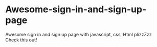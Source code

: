 # Awesome-sign-in-and-sign-up-page
Awesome sign in and sign up page with javascript, css, Html plizzZzz Check this out!
